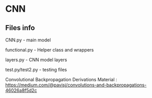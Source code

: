 # CNN

## Files info


CNN.py - main model

functional.py - Helper class and wrappers

layers.py - CNN model layers

test.py/test2.py - testing files

Convolutional Backpropagation Derivations Material : https://medium.com/@pavisj/convolutions-and-backpropagations-46026a8f5d2c
